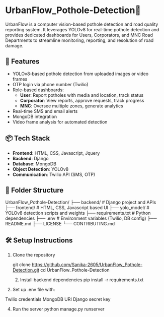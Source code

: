 # UrbanFlow_Pothole-Detection🚧

UrbanFlow is a computer vision-based pothole detection and road quality reporting system. It leverages YOLOv8 for real-time pothole detection and provides dedicated dashboards for Users, Corporators, and MNC Road Departments to streamline monitoring, reporting, and resolution of road damage.


## 🚀 Features
- YOLOv8-based pothole detection from uploaded images or video frames
- OTP login via phone number (Twilio)
- Role-based dashboards:
  - **User**: Report potholes with media and location, track status
  - **Corporator**: View reports, approve requests, track progress
  - **MNC**: Oversee multiple zones, generate analytics
- Real-time SMS and email alerts
- MongoDB integration
- Video frame analysis for automated detection

## 📦 Tech Stack
- **Frontend**: HTML, CSS, Javascript, Jquery
- **Backend**: Django
- **Database**: MongoDB
- **Object Detection**: YOLOv8
- **Communication**: Twilio API (SMS, OTP)

## 📁 Folder Structure


UrbanFlow_Pothole-Detection/
├── backend/ # Django project and APIs
├── frontend/ # HTML, CSS, Javascript based UI
├── yolo_model/ # YOLOv8 detection scripts and weights
├── requirements.txt # Python dependencies
├── .env # Environment variables (Twilio, DB config)
├── README.md
├── LICENSE
└── CONTRIBUTING.md





## 🛠️ Setup Instructions

1. Clone the repository  
   
   git clone https://github.com/Sanika-2605/UrbanFlow_Pothole-Detection.git
   cd UrbanFlow_Pothole-Detection


   2. Install backend dependencies
      pip install -r requirements.txt


3. Set up .env file with:

Twilio credentials
MongoDB URI
Django secret key


4. Run the server
   python manage.py runserver

